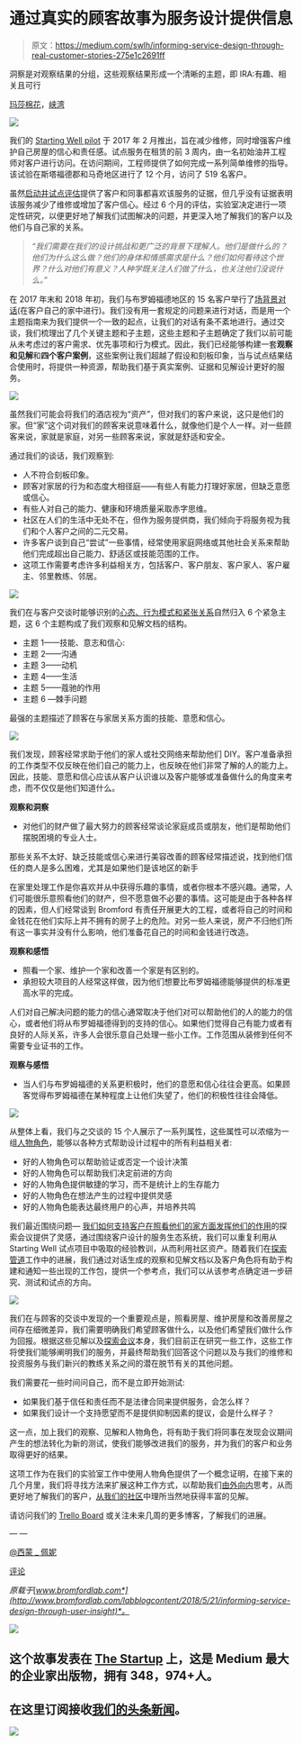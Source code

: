 # 通过真实的顾客故事为服务设计提供信息

> 原文：<https://medium.com/swlh/informing-service-design-through-real-customer-stories-275e1c2691ff>

洞察是对观察结果的分组，这些观察结果形成一个清晰的主题，即 IRA:有趣、相关且可行

[玛莎棉花](https://twitter.com/CottonMartha)，[峡湾](https://www.fjordnet.com/)

![](img/4dda8b0230672761298c3b3c36df36da.png)

我们的 [Starting Well pilot](https://www.slideshare.net/BromfordLab/starting-well-engineer-pilot-overview) 于 2017 年 2 月推出，旨在减少维修，同时增强客户维护自己房屋的信心和责任感。试点服务在租赁的前 3 周内，由一名初始油井工程师对客户进行访问。在访问期间，工程师提供了如何完成一系列简单维修的指导。该试验在斯塔福德郡和马奇地区进行了 12 个月，访问了 519 名客户。

虽然[启动井试点评估](https://trello.com/c/Ms4tIDT7/8-starting-well-engineer)提供了客户和同事都喜欢该服务的证据，但几乎没有证据表明该服务减少了维修或增加了客户信心。经过 6 个月的评估，实验室决定进行一项定性研究，以便更好地了解我们试图解决的问题，并更深入地了解我们的客户以及他们与自己家的关系。

> *“我们需要在我们的设计挑战和更广泛的背景下理解人。他们是做什么的？他们为什么这么做？他们的身体和情感需求是什么？他们如何看待这个世界？什么对他们有意义？人种学既关注人们做了什么，也关注他们没说什么。”*

在 2017 年末和 2018 年初，我们与布罗姆福德地区的 15 名客户举行了[场背景对话](http://www.bromfordlab.com/lab-diary/2017/10/17/conversations-with-customers-recruitment)(在客户自己的家中进行)。我们没有用一套规定的问题来进行对话，而是用一个主题指南来为我们提供一个一致的起点，让我们的对话有条不紊地进行。通过交谈，我们梳理出了几个关键主题和子主题，这些主题和子主题确定了我们以前可能从未考虑过的客户需求、优先事项和行为模式。因此，我们已经能够构建一套**观察和见解**和**四个客户案例**，这些案例让我们超越了假设和刻板印象，当与试点结果结合使用时，将提供一种资源，帮助我们基于真实案例、证据和见解设计更好的服务。

![](img/2cce0383b5f10554b24085584e17671b.png)

虽然我们可能会将我们的酒店视为“资产”，但对我们的客户来说，这只是他们的家。但“家”这个词对我们的顾客来说意味着什么，就像他们是个人一样。对一些顾客来说，家就是家庭，对另一些顾客来说，家就是舒适和安全。

通过我们的谈话，我们观察到:

*   人不符合刻板印象。
*   顾客对家居的行为和态度大相径庭——有些人有能力打理好家居，但缺乏意愿或信心。
*   有些人对自己的能力、健康和环境质量采取赤字思维。
*   社区在人们的生活中无处不在，但作为服务提供商，我们倾向于将服务视为我们和个人客户之间的二元交易。
*   许多客户谈到自己“尝试”一些事情，经常使用家庭网络或其他社会关系来帮助他们完成超出自己能力、舒适区或技能范围的工作。
*   这项工作需要考虑许多利益相关方，包括客户、客户朋友、客户家人、客户雇主、邻里教练、邻居。

![](img/830d517829170f86ef7a10c409888f12.png)

我们在与客户交谈时能够识别的[心态、行为模式和紧张关系](/design-voices/three-i-s-for-impactful-design-research-9bd41929c3eb)自然归入 6 个紧急主题，这 6 个主题构成了我们观察和见解文档的结构。

*   主题 1——技能、意志和信心:
*   主题 2——沟通
*   主题 3——动机
*   主题 4——生活
*   主题 5——蔻驰的作用
*   主题 6 —棘手问题

最强的主题描述了顾客在与家居关系方面的技能、意愿和信心。

![](img/7bd231bf34fe5fdcb69a79d20d4d0c69.png)

我们发现，顾客经常求助于他们的家人或社交网络来帮助他们 DIY。客户准备承担的工作类型不仅反映在他们自己的能力上，也反映在他们非常了解的人的能力上。因此，技能、意愿和信心应该从客户认识谁以及客户能够或准备做什么的角度来考虑，而不仅仅是他们知道什么。

**观察和洞察**

*   对他们的财产做了最大努力的顾客经常谈论家庭成员或朋友，他们是帮助他们摆脱困境的专业人士。

那些关系不太好、缺乏技能或信心来进行美容改善的顾客经常描述说，找到他们信任的商人是多么困难，尤其是如果他们是该地区的新手

在家里处理工作是你喜欢并从中获得乐趣的事情，或者你根本不感兴趣。通常，人们可能很乐意照看他们的财产，但不愿意做不必要的事情。这可能是由于各种各样的因素，但人们经常谈到 Bromford 有责任开展更大的工程，或者将自己的时间和金钱花在他们实际上并不拥有的房子上的危险。对另一些人来说，房产不归他们所有这一事实并没有什么影响，他们准备花自己的时间和金钱进行改造。

**观察和感悟**

*   照看一个家、维护一个家和改善一个家是有区别的。
*   承担较大项目的人经常这样做，因为他们想要比布罗姆福德能够提供的标准更高水平的完成。

人们对自己解决问题的能力的信心通常取决于他们对可以帮助他们的人的能力的信心，或者他们将从布罗姆福德得到的支持的信心。如果他们觉得自己有能力或者有良好的人际关系，许多人会很乐意自己处理一些小工作。工作范围从装修到任何不需要专业证书的工作。

**观察与感悟**

*   当人们与布罗姆福德的关系更积极时，他们的意愿和信心往往会更高。如果顾客觉得布罗姆福德在某种程度上让他们失望了，他们的积极性往往会降低。

![](img/6b9ff5bbec1cb7de6798a9cd2689fce0.png)

从整体上看，我们与之交谈的 15 个人展示了一系列属性，这些属性可以浓缩为一组[人物角色](http://www.bromfordlab.com/labblogcontent/2017/8/3/how-we-are-using-personas)，能够以各种方式帮助设计过程中的所有利益相关者:

*   好的人物角色可以帮助验证或否定一个设计决策
*   好的人物角色可以帮助我们决定前进的方向
*   好的人物角色提供敏捷的学习，而不是统计上的生存能力
*   好的人物角色在想法产生的过程中提供灵感
*   好的人物角色能表达最终用户的心声，并培养共鸣

我们最近围绕问题— [我们如何支持客户在照看他们的家方面发挥他们的作用](http://www.bromfordlab.com/lab-diary/2018/2/19/how-might-we-support-customers-to-play-their-part-in-looking-after-their-home)的探索会议提供了灵感，通过围绕客户设计的服务生态系统，我们可以重复利用从 Starting Well 试点项目中吸取的经验教训，从而利用社区资产。随着我们在[探索管道](https://trello.com/b/DUUozEVO/bromford-exploration-pipeline)工作中的进展，我们通过对话生成的观察和见解文档以及客户角色将有助于构建和通知一些出现的工作包，提供一个参考点，我们可以从该参考点确定进一步研究、测试和试点的方向。

![](img/172b99a2edb5b28c55df54646e910d1a.png)

我们在与顾客的交谈中发现的一个重要观点是，照看房屋、维护房屋和改善房屋之间存在细微差异，我们需要明确我们希望顾客做什么，以及他们希望我们做什么作为回报。根据这些见解以及[探索会议](http://www.bromfordlab.com/lab-diary/2018/3/14/designing-for-tomorrow-a-discovery-session-round-up)本身，我们目前正在研究一些工作，这些工作将使我们能够阐明我们的服务，并最终帮助我们回答这个问题以及与我们的维修和投资服务与我们新兴的教练关系之间的潜在脱节有关的其他问题。

我们需要花一些时间问自己，而不是立即开始测试:

*   如果我们基于信任和责任而不是法律合同来提供服务，会怎么样？
*   如果我们设计一个支持愿望而不是提供抑制因素的提议，会是什么样子？

这一点，加上我们的观察、见解和人物角色，将有助于我们将同事在发现会议期间产生的想法转化为新的测试，使我们能够改进我们的服务，并为我们的客户和业务取得更好的结果。

这项工作为在我们的实验室工作中使用人物角色提供了一个概念证明，在接下来的几个月里，我们将寻找方法来扩展这种工作方式，以帮助我们[由外向内](/experiments-in-working-out-loud/innovative-leaders-think-outside-in-e99d9053c00f)思考，从而更好地了解我们的客户，[从我们的社区](http://www.bromfordlab.com/lab-diary/2017/12/7/picking-up-signals-from-our-communities)中理所当然地获得丰富的见解。

请访问我们的 [Trello Board](https://trello.com/b/DUUozEVO/bromford-exploration-pipeline) 或关注未来几周的更多博客，了解我们的进展。

— —

[@西蒙 _ 佩妮](https://twitter.com/simon_penny)

[评论](http://www.bromfordlab.com/labblogcontent/2018/5/21/informing-service-design-through-user-insight#comments-outer-wrapper)

*原载于*[*www.bromfordlab.com*](http://www.bromfordlab.com/labblogcontent/2018/5/21/informing-service-design-through-user-insight)*。*

[![](img/308a8d84fb9b2fab43d66c117fcc4bb4.png)](https://medium.com/swlh)

## 这个故事发表在 [The Startup](https://medium.com/swlh) 上，这是 Medium 最大的企业家出版物，拥有 348，974+人。

## 在这里订阅接收[我们的头条新闻](http://growthsupply.com/the-startup-newsletter/)。

[![](img/b0164736ea17a63403e660de5dedf91a.png)](https://medium.com/swlh)